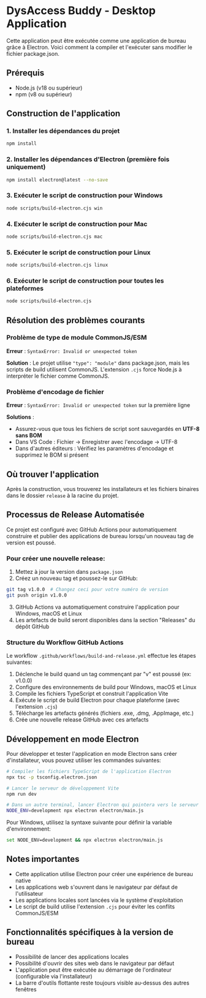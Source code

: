 
# DysAccess Buddy - Desktop Application

Cette application peut être exécutée comme une application de bureau grâce à Electron. Voici comment la compiler et l'exécuter sans modifier le fichier package.json.

## Prérequis

- Node.js (v18 ou supérieur)
- npm (v8 ou supérieur)

## Construction de l'application

### 1. Installer les dépendances du projet

```bash
npm install
```

### 2. Installer les dépendances d'Electron (première fois uniquement)

```bash
npm install electron@latest --no-save
```

### 3. Exécuter le script de construction pour Windows

```bash
node scripts/build-electron.cjs win
```

### 4. Exécuter le script de construction pour Mac

```bash
node scripts/build-electron.cjs mac
```

### 5. Exécuter le script de construction pour Linux

```bash
node scripts/build-electron.cjs linux
```

### 6. Exécuter le script de construction pour toutes les plateformes

```bash
node scripts/build-electron.cjs
```

## Résolution des problèmes courants

### Problème de type de module CommonJS/ESM

**Erreur** : `SyntaxError: Invalid or unexpected token`

**Solution** : Le projet utilise `"type": "module"` dans package.json, mais les scripts de build utilisent CommonJS. L'extension `.cjs` force Node.js à interpréter le fichier comme CommonJS.

### Problème d'encodage de fichier

**Erreur** : `SyntaxError: Invalid or unexpected token` sur la première ligne

**Solutions** :
- Assurez-vous que tous les fichiers de script sont sauvegardés en **UTF-8 sans BOM**
- Dans VS Code : Fichier → Enregistrer avec l'encodage → UTF-8
- Dans d'autres éditeurs : Vérifiez les paramètres d'encodage et supprimez le BOM si présent

## Où trouver l'application

Après la construction, vous trouverez les installateurs et les fichiers binaires dans le dossier `release` à la racine du projet.

## Processus de Release Automatisée

Ce projet est configuré avec GitHub Actions pour automatiquement construire et publier des applications de bureau lorsqu'un nouveau tag de version est poussé.

### Pour créer une nouvelle release:

1. Mettez à jour la version dans `package.json`
2. Créez un nouveau tag et poussez-le sur GitHub:

```bash
git tag v1.0.0  # Changez ceci pour votre numéro de version
git push origin v1.0.0
```

3. GitHub Actions va automatiquement construire l'application pour Windows, macOS et Linux
4. Les artefacts de build seront disponibles dans la section "Releases" du dépôt GitHub

### Structure du Workflow GitHub Actions

Le workflow `.github/workflows/build-and-release.yml` effectue les étapes suivantes:

1. Déclenche le build quand un tag commençant par "v" est poussé (ex: v1.0.0)
2. Configure des environnements de build pour Windows, macOS et Linux
3. Compile les fichiers TypeScript et construit l'application Vite
4. Exécute le script de build Electron pour chaque plateforme (avec l'extension `.cjs`)
5. Télécharge les artefacts générés (fichiers .exe, .dmg, .AppImage, etc.)
6. Crée une nouvelle release GitHub avec ces artefacts

## Développement en mode Electron

Pour développer et tester l'application en mode Electron sans créer d'installateur, vous pouvez utiliser les commandes suivantes:

```bash
# Compiler les fichiers TypeScript de l'application Electron
npx tsc -p tsconfig.electron.json

# Lancer le serveur de développement Vite
npm run dev

# Dans un autre terminal, lancer Electron qui pointera vers le serveur de développement
NODE_ENV=development npx electron electron/main.js
```

Pour Windows, utilisez la syntaxe suivante pour définir la variable d'environnement:

```bash
set NODE_ENV=development && npx electron electron/main.js
```

## Notes importantes

- Cette application utilise Electron pour créer une expérience de bureau native
- Les applications web s'ouvrent dans le navigateur par défaut de l'utilisateur
- Les applications locales sont lancées via le système d'exploitation
- Le script de build utilise l'extension `.cjs` pour éviter les conflits CommonJS/ESM

## Fonctionnalités spécifiques à la version de bureau

- Possibilité de lancer des applications locales
- Possibilité d'ouvrir des sites web dans le navigateur par défaut
- L'application peut être exécutée au démarrage de l'ordinateur (configurable via l'installateur)
- La barre d'outils flottante reste toujours visible au-dessus des autres fenêtres
